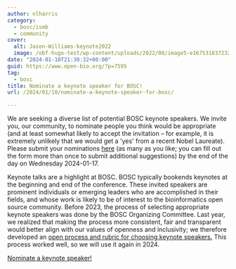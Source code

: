 ```yaml
---
author: nlharris
category:
  - bosc/ismb
  - community
cover:
  alt: Jason-Williams-keynote2022
  image: /obf-hugo-test/wp-content/uploads/2022/08/image5-e1675318372322.jpg
date: "2024-01-10T21:30:32+00:00"
guid: https://www.open-bio.org/?p=7595
tag:
  - bosc
title: Nominate a keynote speaker for BOSC!
url: /2024/01/10/nominate-a-keynote-speaker-for-bosc/

---
```

We are seeking a diverse list of potential BOSC keynote speakers. We invite you, our community, to nominate people you think would be appropriate (and at least somewhat likely to accept the invitation – for example, it is extremely unlikely that we would get a 'yes' from a recent Nobel Laureate). Please submit your nominations [here](https://docs.google.com/forms/d/e/1FAIpQLSe6Dx_WJidS6j7UMOuFurm-OZ7N2op_d6RxGZg_K283jIhd0Q/viewform) (as many as you like; you can fill out the form more than once to submit additional suggestions) by the end of the day on Wednesday 2024-01-17.

Keynote talks are a highlight at BOSC. BOSC typically bookends keynotes at the beginning and end of the conference. These invited speakers are prominent individuals or emerging leaders who are accomplished in their fields, and whose work is likely to be of interest to the bioinformatics open source community. Before 2023, the process of selecting appropriate keynote speakers was done by the BOSC Organizing Committee. Last year, we realized that making the process more consistent, fair and transparent would better align with our values of openness and inclusivity; we therefore developed an [open process and rubric for choosing keynote speakers.](https://github.com/OBF/bosc_materials/blob/master/invited-speaker-process.md) This process worked well, so we will use it again in 2024.

[Nominate a keynote speaker!](https://docs.google.com/forms/d/e/1FAIpQLSe6Dx_WJidS6j7UMOuFurm-OZ7N2op_d6RxGZg_K283jIhd0Q/viewform)
